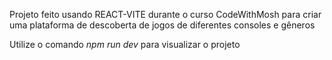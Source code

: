 Projeto feito usando REACT-VITE durante o curso CodeWithMosh para criar uma plataforma de descoberta de jogos de diferentes consoles e gêneros

Utilize o comando *npm run dev* para visualizar o projeto
